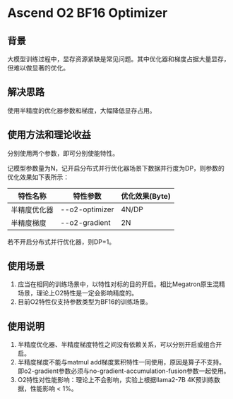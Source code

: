 # Ascend O2 BF16 Optimizer


## 背景
大模型训练过程中，显存资源紧缺是常见问题。其中优化器和梯度占据大量显存，但难以做显著的优化。

## 解决思路
使用半精度的优化器参数和梯度，大幅降低显存占用。


## 使用方法和理论收益
分别使用两个参数，即可分别使能特性。

记模型参数量为N，记开启分布式并行优化器场景下数据并行度为DP，则参数的优化效果如下表所示：

| 特性名称     | 特性参数       | 优化效果(Byte) |
| ------------ | -------------- |------------|
| 半精度优化器 | --o2-optimizer | 4N/DP   |
| 半精度梯度   | --o2-gradient  | 2N         |

若不开启分布式并行优化器，则DP=1。

## 使用场景
1. 应当在相同的训练场景中，以特性对标的目的开启。相比Megatron原生混精场景，理论上O2特性是一定会影响精度的。
2. 目前O2特性仅支持参数类型为BF16的训练场景。

## 使用说明
1. 半精度优化器、半精度梯度特性之间没有依赖关系，可以分别开启或组合开启。
2. 半精度梯度不能与matmul add梯度累积特性一同使用，原因是算子不支持。 
即o2-gradient参数必须与no-gradient-accumulation-fusion参数一起使用。
3. O2特性对性能影响：理论上不会影响，实验上根据llama2-7B 4K预训练数据，性能影响 < 1%。
